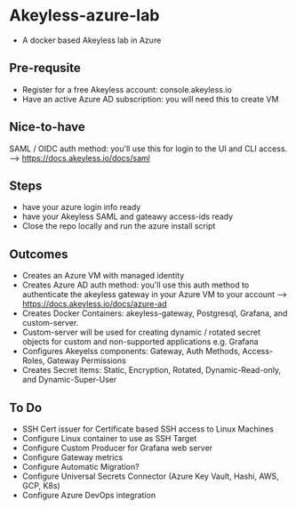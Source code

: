 # Akeyless-azure-lab
* A docker based Akeyless lab in Azure

## Pre-requsite
* Register for a free Akeyless account: console.akeyless.io
* Have an active Azure AD subscription: you will need this to create VM

## Nice-to-have
SAML / OIDC auth method: you'll use this for login to the UI and CLI access. --> https://docs.akeyless.io/docs/saml

## Steps
* have your azure login info ready
* have your Akeyless SAML and gateawy access-ids ready
* Close the repo locally and run the azure install script

## Outcomes
* Creates an Azure VM with managed identity
* Creates Azure AD auth method:  you'll use this auth method to authenticate the akeyless gateway in your Azure VM to your account --> https://docs.akeyless.io/docs/azure-ad
* Creates Docker Containers: akeyless-gateway, Postgresql, Grafana, and custom-server.
* Custom-server will be used for creating dynamic / rotated secret objects for custom and non-supported applications e.g. Grafana
* Configures Akeyelss components: Gateway, Auth Methods, Access-Roles, Gateway Permissions
* Creates Secret items: Static, Encryption, Rotated, Dynamic-Read-only, and Dynamic-Super-User

## To Do
* SSH Cert issuer for Certificate based SSH access to Linux Machines
* Configure Linux container to use as SSH Target
* Configure Custom Producer for Grafana web server
* Configure Gateway metrics
* Configure Automatic Migration?
* Configure Universal Secrets Connector (Azure Key Vault, Hashi, AWS, GCP, K8s)
* Configure Azure DevOps integration
